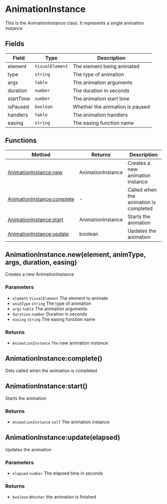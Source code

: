 # AnimationInstance
This is the AnimationInstance class. It represents a single animation instance

## Fields

|Field|Type|Description|
|---|---|---|
|element|`VisualElement`|The element being animated|
|type|`string`|The type of animation|
|args|`table`|The animation arguments|
|duration|`number`|The duration in seconds|
|startTime|`number`|The animation start time|
|isPaused|`boolean`|Whether the animation is paused|
|handlers|`table`|The animation handlers|
|easing|`string`|The easing function name|

## Functions

|Method|Returns|Description|
|---|---|---|
|[AnimationInstance.new](#AnimationInstance.new)|AnimationInstance|Creates a new animation instance
|[AnimationInstance:complete](#AnimationInstance:complete)|-|Called when the animation is completed
|[AnimationInstance:start](#AnimationInstance:start)|AnimationInstance|Starts the animation
|[AnimationInstance:update](#AnimationInstance:update)|boolean|Updates the animation


## AnimationInstance.new(element, animType, args, duration, easing)
Creates a new AnimationInstance

### Parameters
* `element` `VisualElement` The element to animate
* `animType` `string` The type of animation
* `args` `table` The animation arguments
* `duration` `number` Duration in seconds
* `easing` `string` The easing function name

### Returns
* `AnimationInstance` `The` new animation instance

## AnimationInstance:complete()
Gets called when the animation is completed

## AnimationInstance:start()
Starts the animation

### Returns
* `AnimationInstance` `self` The animation instance

## AnimationInstance:update(elapsed)
Updates the animation

### Parameters
* `elapsed` `number` The elapsed time in seconds

### Returns
* `boolean` `Whether` the animation is finished


